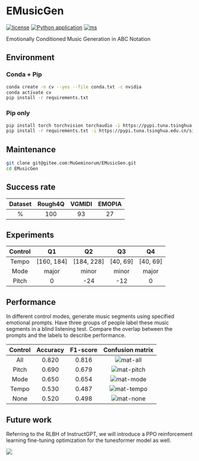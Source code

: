 # EMusicGen
[![license](https://img.shields.io/badge/License-LGPL-yellow.svg)](https://github.com/monetjoe/EMusicGen/blob/master/LICENSE)
[![Python application](https://github.com/monetjoe/EMusicGen/actions/workflows/python-app.yml/badge.svg?branch=main)](https://github.com/monetjoe/EMusicGen/actions/workflows/python-app.yml)
[![ms](https://img.shields.io/badge/ModelScope-EMusicGen-624aff.svg)](https://www.modelscope.cn/models/monetjoe/EMusicGen)

Emotionally Conditioned Music Generation in ABC Notation

## Environment
### Conda + Pip
```bash
conda create -n cv --yes --file conda.txt -c nvidia
conda activate cv
pip install -r requirements.txt
```

### Pip only
```bash
pip install torch torchvision torchaudio -i https://pypi.tuna.tsinghua.edu.cn/simple
pip install -r requirements.txt -i https://pypi.tuna.tsinghua.edu.cn/simple
```

## Maintenance
```bash
git clone git@gitee.com:MuGeminorum/EMusicGen.git
cd EMusicGen
```

## Success rate
| Dataset | Rough4Q | VGMIDI | EMOPIA |
| :-----: | :-----: | :----: | :----: |
|    %    |   100   |   93   |   27   |

## Experiments
| Control |     Q1     |     Q2     |    Q3    |    Q4    |
| :-----: | :--------: | :--------: | :------: | :------: |
|  Tempo  | [160, 184] | [184, 228] | [40, 69] | [40, 69] |
|  Mode   |   major    |   minor    |  minor   |  major   |
|  Pitch  |     0      |    -24     |   -12    |    0     |

## Performance
In different control modes, generate music segments using specified emotional prompts. Have three groups of people label these music segments in a blind listening test. Compare the overlap between the prompts and the labels to describe performance.

| Control | Accuracy | F1-score |                                       Confusion matrix                                        |
| :-----: | :------: | :------: | :-------------------------------------------------------------------------------------------: |
|   All   |  0.820   |  0.816   |  ![mat-all](https://github.com/user-attachments/assets/984ee281-3743-4f12-be26-e63b229f6a4a)  |
|  Pitch  |  0.690   |  0.679   | ![mat-pitch](https://github.com/user-attachments/assets/06f97780-2ce3-461f-b185-e77f07a720ef) |
|  Mode   |  0.650   |  0.654   | ![mat-mode](https://github.com/user-attachments/assets/05d4f3b9-6af2-4f95-aa0f-410e300d9f76)  |
|  Tempo  |  0.530   |  0.487   | ![mat-tempo](https://github.com/user-attachments/assets/5a96ca3c-4e97-416e-a35e-ea799485b8f4) |
|  None   |  0.520   |  0.498   | ![mat-none](https://github.com/user-attachments/assets/a5a15b6a-f847-4050-9547-34d20eb5e8eb)  |

## Future work
Referring to the RLBH of InstructGPT, we will introduce a PPO reinforcement learning fine-tuning optimization for the tunesformer model as well.

![](https://github.com/monetjoe/EMusicGen/assets/20459298/9ee364d5-f80f-460d-9154-58b85ad59d15)